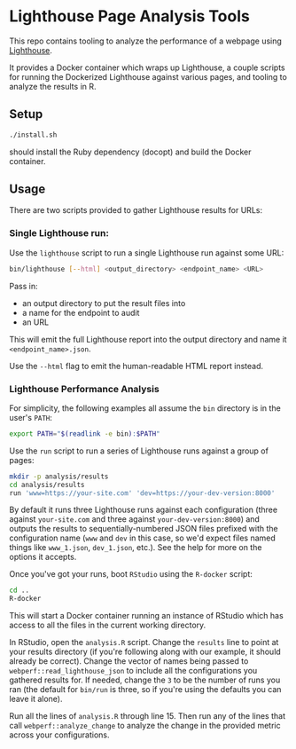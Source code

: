 # Lighthouse Page Analysis Tools

This repo contains tooling to analyze the performance of a webpage using [Lighthouse](https://github.com/GoogleChrome/lighthouse).

It provides a Docker container which wraps up Lighthouse, a couple scripts for running the Dockerized Lighthouse against various pages, and tooling to analyze the results in R.

## Setup
```sh
./install.sh
```
should install the Ruby dependency (docopt) and build the Docker container.

## Usage
There are two scripts provided to gather Lighthouse results for URLs:

### Single Lighthouse run:
Use the `lighthouse` script to run a single Lighthouse run against some URL:
```sh
bin/lighthouse [--html] <output_directory> <endpoint_name> <URL>
```

Pass in:
- an output directory to put the result files into
- a name for the endpoint to audit
- an URL

This will emit the full Lighthouse report into the output directory and name it `<endpoint_name>.json`.

Use the `--html` flag to emit the human-readable HTML report instead.

### Lighthouse Performance Analysis
For simplicity, the following examples all assume the `bin` directory is in the user's `PATH`:
```sh
export PATH="$(readlink -e bin):$PATH"
```

Use the `run` script to run a series of Lighthouse runs against a group of pages:
```sh
mkdir -p analysis/results
cd analysis/results
run 'www=https://your-site.com' 'dev=https://your-dev-version:8000'
```

By default it runs three Lighthouse runs against each configuration (three against `your-site.com` and three against `your-dev-version:8000`) and outputs the results to sequentially-numbered JSON files prefixed with the configuration name (`www` and `dev` in this case, so we'd expect files named things like `www_1.json`, `dev_1.json`, etc.). See the help for more on the options it accepts.

Once you've got your runs, boot `RStudio` using the `R-docker` script:
```sh
cd ..
R-docker
```

This will start a Docker container running an instance of RStudio which has access to all the files in the current working directory.

In RStudio, open the `analysis.R` script. Change the `results` line to point at your results directory (if you're following along with our example, it should already be correct). Change the vector of names being passed to `webperf::read_lighthouse_json` to include all the configurations you gathered results for. If needed, change the `3` to be the number of runs you ran (the default for `bin/run` is three, so if you're using the defaults you can leave it alone).

Run all the lines of `analysis.R` through line 15. Then run any of the lines that call `webperf::analyze_change` to analyze the change in the provided metric across your configurations.
